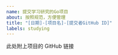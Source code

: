 ```yaml
---
name: 提交学习研究的Go项目
about: 按照规范，方便管理
title: "[日期]-[项目名]-[提交者GitHub ID]"
labels: studying
---
```


此处附上项目的 GitHub 链接
